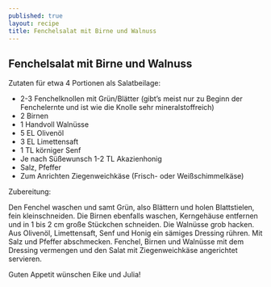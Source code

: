 ```yaml
---
published: true
layout: recipe
title: Fenchelsalat mit Birne und Walnuss
---
```

## Fenchelsalat mit Birne und Walnuss

Zutaten für etwa 4 Portionen als Salatbeilage:

- 2-3 Fenchelknollen mit Grün/Blätter (gibt’s meist nur zu Beginn der Fenchelernte und ist wie die Knolle sehr mineralstoffreich)
- 2 Birnen
- 1 Handvoll Walnüsse
- 5 EL Olivenöl
- 3 EL Limettensaft
- 1 TL körniger Senf
- Je nach Süßewunsch 1-2 TL Akazienhonig
- Salz, Pfeffer
- Zum Anrichten Ziegenweichkäse (Frisch- oder Weißschimmelkäse)

Zubereitung:

Den Fenchel waschen und samt Grün, also Blättern und holen Blattstielen, fein kleinschneiden. Die Birnen ebenfalls waschen, Kerngehäuse entfernen und in 1 bis 2 cm große Stückchen schneiden. Die Walnüsse grob hacken. Aus Olivenöl, Limettensaft, Senf und Honig ein sämiges Dressing rühren. Mit Salz und Pfeffer abschmecken. Fenchel, Birnen und Walnüsse mit dem Dressing vermengen und den Salat mit Ziegenweichkäse angerichtet servieren.

Guten Appetit wünschen Eike und Julia!